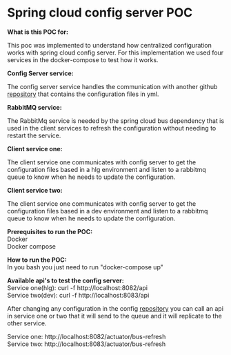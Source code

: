 <h1>Spring cloud config server POC</h1>

**What is this POC for:**

This poc was implemented to understand how centralized configuration works with spring cloud config server. For 
this implementation we used four services in the docker-compose to test how it works.

**Config Server service:**

The config server service handles the communication with another github [repository](https://github.com/SCOSSI/server-cloud-config) that contains the configuration
files in yml. 

**RabbitMQ service:**
  
  The RabbitMq service is needed by the spring cloud bus dependency that is used in the client services to refresh the 
configuration without needing to restart the service.

**Client service one:**
  
  The client service one communicates with config server to get the configuration files based in a hlg environment
  and listen to a rabbitmq queue to know when he needs to update the configuration.
  
**Client service two:**
  
  The client service one communicates with config server to get the configuration files based in a dev environment
  and listen to a rabbitmq queue to know when he needs to update the configuration.   



**Prerequisites to run the POC:**<br/>
Docker<br/>
Docker compose

**How to run the POC:**<br/>
In you bash you just need to run "docker-compose up"

**Available api's to test the config server:**<br/>
Service one(hlg): curl -f http://localhost:8082/api<br/>
Service two(dev): curl -f http://localhost:8083/api

After changing any configuration in the config [repository](https://github.com/SCOSSI/server-cloud-config) you can 
call an api in service one or two that it will send to the queue and it will replicate to the other service.

Service one: http://localhost:8082/actuator/bus-refresh<br/>
Service two: http://localhost:8083/actuator/bus-refresh
